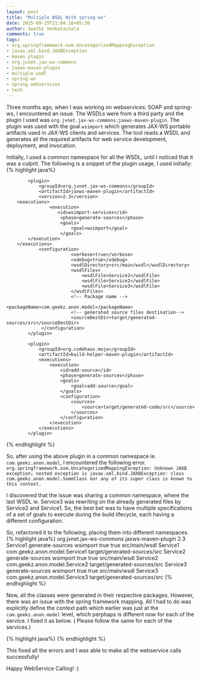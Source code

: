 ```yaml
---
layout: post
title: "Multiple WSDL With spring-ws"
date: 2015-09-25T21:04:18+05:30
author: Swathi Venkatachala
comments: true
tags:
- org.springframework.oxm.UncategorizedMappingException
- javax.xml.bind.JAXBException
- maven plugin
- org.jvnet.jax-ws-commons
- jaxws-maven-plugin
- multiple wsdl
- spring-ws
- spring webservices
- tech
---
```

Three months ago, when I was working on webservices: SOAP and spring-ws, I encountered an issue.
The WSDLs were from a third party and the plugin I used was `org.jvnet.jax-ws-commons:jaxws-maven-plugin`.
The plugin was used with the goal `wsimport` which generates JAX-WS portable artifacts used in JAX-WS
clients and services. The tool reads a WSDL and generates all the required artifacts for web service 
development, deployment, and invocation.

Initially, I used a common namespace for all the WSDL, until I noticed that it was a culprit.
The following is a snippet of the plugin usage, I used initially:
{% highlight java%}
<!-- tag::wsdl[] -->
            <plugin>
                <groupId>org.jvnet.jax-ws-commons</groupId>
                <artifactId>jaxws-maven-plugin</artifactId>
                <version>2.3</version>
		<executions>
                    <execution>
                       <id>wsimport-services</id>
                        <phase>generate-sources</phase>
                        <goals>
                            <goal>wsimport</goal>
                        </goals>
		    </execution>
		</executions>
                <configuration>
                            <verbose>true</verbose>
                            <xdebug>true</xdebug>
                            <wsdlDirectory>src/main/wsdl</wsdlDirectory>
                            <wsdlFiles>
                                <wsdlFile>Service1</wsdlFile>
                                <wsdlFile>Service2</wsdlFile>
                                <wsdlFile>Service3</wsdlFile>
                            </wsdlFiles>
                            <!-- Package name -->
                            <packageName>com.geekz.anon.model</packageName>
                            <!-- generated source files destination-->
                            <sourceDestDir>target/generated-sources/src</sourceDestDir>
                 </configuration>
            </plugin>

<!-- tag::adding generated source -->
            <plugin>
                <groupId>org.codehaus.mojo</groupId>
                <artifactId>build-helper-maven-plugin</artifactId>
                <executions>
                    <execution>
                        <id>add-source</id>
                        <phase>generate-sources</phase>
                        <goals>
                            <goal>add-source</goal>
                        </goals>
                        <configuration>
                            <sources>
                                <source>target/generated-code/src</source>
                            </sources>
                        </configuration>
                    </execution>
                </executions>
            </plugin>
{% endhighlight %}

So, after using the above plugin in a common namespace ie. `com.geekz.anon.model`, I encountered the following error.
`org.springframework.oxm.UncategorizedMappingException: Unknown JAXB exception; nested exception is javax.xml.bind.JAXBException: class com.geekz.anon.model.SomeClass nor any of its super class is known to this context.`

I discovered that the issue was sharing a common namespace, where the last WSDL ie. Service3 was rewriting on the already generated files by Service2 and Service1.
So, the best bet was to have multiple specifications of a set of goals to execute during the build lifecycle, each having a different configuration.

So, refactored it to the following, placing them into different namespaces.
{% highlight java%}
            <plugin>
                <groupId>org.jvnet.jax-ws-commons</groupId>
                <artifactId>jaxws-maven-plugin</artifactId>
                <version>2.3</version>
                <executions>
                    <execution>
                        <id>Service1</id>
                        <phase>generate-sources</phase>
                        <goals>
                            <goal>wsimport</goal>
                        </goals>
                        <configuration>
                            <verbose>true</verbose>
                            <xdebug>true</xdebug>
                            <wsdlDirectory>src/main/wsdl</wsdlDirectory>
                            <wsdlFiles>
                                <wsdlFile>Service1</wsdlFile>
                            </wsdlFiles>
                            <!-- Package name -->
                            <packageName>com.geekz.anon.model.Service1</packageName>
                            <!-- generated source files destination-->
                            <sourceDestDir>target/generated-sources/src</sourceDestDir>
                        </configuration>
                    </execution>
                    <execution>
                        <id>Service2</id>
                        <phase>generate-sources</phase>
                        <goals>
                            <goal>wsimport</goal>
                        </goals>
                        <configuration>
                            <verbose>true</verbose>
                            <xdebug>true</xdebug>
                            <wsdlDirectory>src/main/wsdl</wsdlDirectory>
                            <wsdlFiles>
                                <wsdlFile>Service2</wsdlFile>
                            </wsdlFiles>
                            <!-- Package name -->
                            <packageName>com.geekz.anon.model.Service2</packageName>
                            <!-- generated source files destination-->
                            <sourceDestDir>target/generated-sources/src</sourceDestDir>
                        </configuration>
                    </execution>
                    <execution>
                        <id>Service3</id>
                        <phase>generate-sources</phase>
                        <goals>
                            <goal>wsimport</goal>
                        </goals>
                        <configuration>
                            <verbose>true</verbose>
                            <xdebug>true</xdebug>
                            <wsdlDirectory>src/main/wsdl</wsdlDirectory>
                            <wsdlFiles>
                                <wsdlFile>Service3</wsdlFile>
                            </wsdlFiles>
                            <!-- Package name -->
                            <packageName>com.geekz.anon.model.Service3</packageName>
                            <!-- generated source files destination-->
                            <sourceDestDir>target/generated-sources/src</sourceDestDir>
                        </configuration>
                    </execution>
                </executions>
            </plugin>
{% endhighlight %}

Now, all the classes were generated in their respective packages. However, there was an issue with the spring framework mapping. All I had to do was explicitly define the context path which earlier was just at the `com.geekz.anon.model` level, which perphaps is different now for each of the service.
I fixed it as below. ( Please follow the same for each of the services.)

{% highlight java%}
	<bean id="service1Marshaller" class="org.springframework.oxm.jaxb.Jaxb2Marshaller">
		<property name="contextPath"
			value="com.geekz.anon.model.Service1" />
	</bean>
	<bean id="service1"
		class="com.geekz.anon.client.Service1Client">
		<property name="defaultUri" value="${service1.endpoint}" />
		<property name="marshaller" ref="service1Marshaller"></property>
		<property name="unmarshaller" ref="service1Marshaller"></property>
	</bean>
{% endhighlight %}

This fixed all the errors and I was able to make all the webservice calls successfully!

Happy WebService Calling! :)

